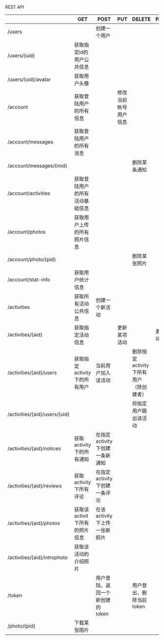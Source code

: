REST API

|                               | GET                            | POST                            | PUT                  | DELETE                                 | PATCH        |
| ----------------------------- | ------------------------------ | ------------------------------- | -------------------- | -------------------------------------- | ------------ |
| /users                        |                                | 创建一个用户                    |                      |                                        |              |
| /users/{uid}                  | 获取指定id的用户公共信息       |                                 |                      |                                        |              |
| /users/{uid}/avatar           | 获取用户头像                   |                                 |                      |                                        |              |
| /account                      | 获取登陆用户的所有信息         |                                 | 修改当前帐号用户信息 |                                        |              |
| /account/messages             | 获取登陆用户的所有消息         |                                 |                      |                                        |              |
| /account/messages/{mid}       |                                |                                 |                      | 删除某条通知                           |              |
| /account/activities           | 获取登陆用户的所有活动基础信息 |                                 |                      |                                        |              |
| /account/photos               | 获取用户上传的所有照片信息     |                                 |                      |                                        |              |
| /account/photo/{pid}          |                                |                                 |                      | 删除某张照片                           |              |
| /account/stat-info            | 获取用户统计信息               |                                 |                      |                                        |              |
| /activities                   | 获取所有活动公共信息           | 创建一个新活动                  |                      |                                        |              |
| /activities/{aid}             | 获取指定活动信息               |                                 | 更新某项活动         |                                        | 更新活动状态 |
| /activities/{aid}/users       | 获取指定activity下的所有用户   | 当前用户加入该活动              |                      | 删除指定activity下所有用户（除创建者） |              |
| /activities/{aid}/users/{uid} |                                |                                 |                      | 将指定用户踢出该活动                   |              |
| /activities/{aid}/notices     | 获取activity下的所有通知       | 在指定activity下创建一条新通知  |                      |                                        |              |
| /activities/{aid}/reviews     | 获取activity下所有评论         | 在指定activity下创建一条评论    |                      |                                        |              |
| /activities/{aid}/photos      | 获取该activit下所有的照片信息  | 在该activity下上传一张新照片    |                      |                                        |              |
| /activities/{aid}/introphoto  | 获取该活动的介绍照片           |                                 |                      |                                        |              |
| /token                        |                                | 用户登陆，返回一个新创建的token |                      | 用户登出，删除当前token                |              |
| /photo/{pid}                  | 下载某张图片                   |                                 |                      |                                        |              |

